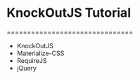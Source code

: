 # KnockOutJS Tutorial

===============================

* KnockOutJS
* Materialize-CSS
* RequireJS
* jQuery
